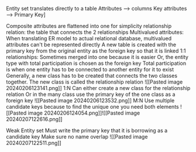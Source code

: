 Entity set translates directly to a table
	Attributes --> columns
	Key attributes --> Primary Key]

Composite attributes are flattened into one for simplicity
relationship relation: the table that connects the 2 relationships
Multivalued attributes:
	When translating ER model to actual relational database, multivalued attributes can't be represented directly
	A new table is created with the primary key from the original entity as the foreign key so that it is linked
1:1 relationships:
	Sometimes merged into one because it is easier
	Or, the entity type with total participation is chosen as the foreign key
		Total participation is when one entity has to be connected to another entity for it to exist
	Generally, a new class has to be created that connects the two classes together. The new class is called the relationship relation
	![[Pasted image 20240206123141.png]]
1:N
	Can either create a new class for the relationship relation
	Or in the many class use the primary key of the one class as a foreign key
	![[Pasted image 20240206123532.png]]
M:N
	Use multiple candidate keys because to find the unique one you need both elements
	![[Pasted image 20240206124054.png]]![[Pasted image 20240207122616.png]]
	
Weak Entity set
	Must write the primary key that it is borrowing as a candidate key
	Make sure no name overlap
	![[Pasted image 20240207122511.png]]
	